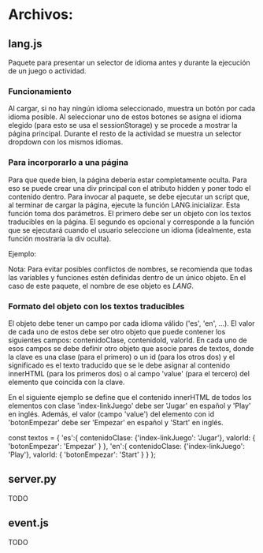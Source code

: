 # Archivos:

## lang.js

Paquete para presentar un selector de idioma antes y durante la ejecución de un juego o actividad.

### Funcionamiento

Al cargar, si no hay ningún idioma seleccionado, muestra un botón por cada idioma posible.
Al seleccionar uno de estos botones se asigna el idioma elegido (para esto se usa el sessionStorage) y se procede a mostrar la página principal.
Durante el resto de la actividad se muestra un selector dropdown con los mismos idiomas.

### Para incorporarlo a una página

Para que quede bien, la página debería estar completamente oculta.
Para eso se puede crear una div principal con el atributo hidden y poner todo el contenido dentro.
Para invocar al paquete, se debe ejecutar un script que, al terminar de cargar la página, ejecute la función LANG.inicializar.
Esta función toma dos parámetros. El primero debe ser un objeto con los textos traducibles en la página.
El segundo es opcional y corresponde a la función que se ejecutará cuando el usuario seleccione un idioma (idealmente, esta función mostraría la div oculta).

Ejemplo:

<script type="text/javascript">
  function onLoad() {
    document.getElementById('main').hidden = false;
  };
  window.addEventListener('load', function() {
    LANG.inicializar({}, onLoad);
  });
</script>

Nota: Para evitar posibles conflictos de nombres, se recomienda que todas las variables y funciones estén definidas dentro de un único objeto. En el caso de este paquete, el nombre de ese objeto es _LANG_.

### Formato del objeto con los textos traducibles

El objeto debe tener un campo por cada idioma válido ('es', 'en', ...).
El valor de cada uno de estos debe ser otro objeto que puede contener los siguientes campos: contenidoClase, contenidoId, valorId.
En cada uno de esos campos se debe definir otro objeto que asocie pares de textos, donde la clave es una clase (para el primero) o un id (para los otros dos) y el significado es el texto traducido que se le debe asignar al contenido innerHTML (para los primeros dos) o al campo 'value' (para el tercero) del elemento que coincida con la clave.

En el siguiente ejemplo se define que el contenido innerHTML de todos los elementos con clase 'index-linkJuego' debe ser 'Jugar' en español y 'Play' en inglés. Además, el valor (campo 'value') del elemento con id 'botonEmpezar' debe ser 'Empezar' en español y 'Start' en inglés.

const textos = {
  'es':{
    contenidoClase: {'index-linkJuego': 'Jugar'},
    valorId: { 'botonEmpezar': 'Empezar' }
  },
  'en':{
    contenidoClase: {'index-linkJuego': 'Play'},
    valorId: { 'botonEmpezar': 'Start' }
  }
};

## server.py

TODO

## event.js

TODO
